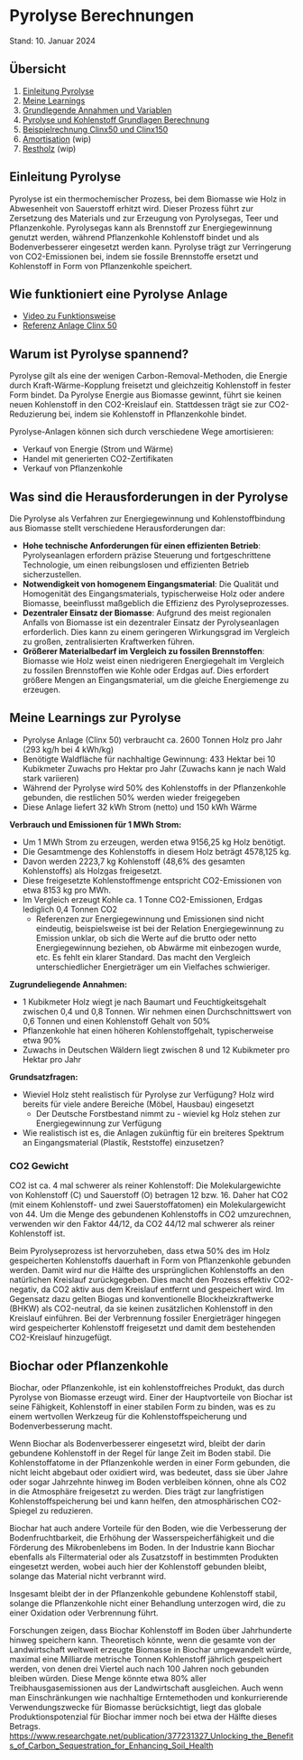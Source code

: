 # Pyrolyse Berechnungen #

Stand: 10. Januar 2024


## Übersicht ##
1. [Einleitung Pyrolyse](./README.md#einleitung-pyrolyse)
2. [Meine Learnings](./README.md#meine-learnings-zur-pyrolyse)
2. [Grundlegende Annahmen und Variablen](./annahmen_und_variablen.md)
3. [Pyrolyse und Kohlenstoff Grundlagen Berechnung](./pyrolyse_de.md)
4. [Beispielrechnung Clinx50 und Clinx150](./beispielrechnungen_clinx.md)
5. [Amortisation](./amortisation.md) (wip)
6. [Restholz](./industrielles_restholz.md) (wip)


## Einleitung Pyrolyse ##
Pyrolyse ist ein thermochemischer Prozess, bei dem Biomasse wie Holz in Abwesenheit von Sauerstoff erhitzt wird. Dieser Prozess führt zur Zersetzung des Materials und zur Erzeugung von Pyrolysegas, Teer und Pflanzenkohle. Pyrolysegas kann als Brennstoff zur Energiegewinnung genutzt werden, während Pflanzenkohle Kohlenstoff bindet und als Bodenverbesserer eingesetzt werden kann. Pyrolyse trägt zur Verringerung von CO2-Emissionen bei, indem sie fossile Brennstoffe ersetzt und Kohlenstoff in Form von Pflanzenkohle speichert.

## Wie funktioniert eine Pyrolyse Anlage ##

- [Video zu Funktionsweise](https://youtu.be/BOpEtUhSWm0)
- [Referenz Anlage Clinx 50](https://pyro-power.com/pyro-clinx-system/)

## Warum ist Pyrolyse spannend? ##

Pyrolyse gilt als eine der wenigen Carbon-Removal-Methoden, die Energie durch Kraft-Wärme-Kopplung freisetzt und gleichzeitig Kohlenstoff in fester Form bindet. Da Pyrolyse Energie aus Biomasse gewinnt, führt sie keinen neuen Kohlenstoff in den CO2-Kreislauf ein. Stattdessen trägt sie zur CO2-Reduzierung bei, indem sie Kohlenstoff in Pflanzenkohle bindet.

Pyrolyse-Anlagen können sich durch verschiedene Wege amortisieren:
- Verkauf von Energie (Strom und Wärme)
- Handel mit generierten CO2-Zertifikaten
- Verkauf von Pflanzenkohle

## Was sind die Herausforderungen in der Pyrolyse  ##

Die Pyrolyse als Verfahren zur Energiegewinnung und Kohlenstoffbindung aus Biomasse stellt verschiedene Herausforderungen dar:

- **Hohe technische Anforderungen für einen effizienten Betrieb**: Pyrolyseanlagen erfordern präzise Steuerung und fortgeschrittene Technologie, um einen reibungslosen und effizienten Betrieb sicherzustellen.
- **Notwendigkeit von homogenem Eingangsmaterial**: Die Qualität und Homogenität des Eingangsmaterials, typischerweise Holz oder andere Biomasse, beeinflusst maßgeblich die Effizienz des Pyrolyseprozesses.
- **Dezentraler Einsatz der Biomasse**: Aufgrund des meist regionalen Anfalls von Biomasse ist ein dezentraler Einsatz der Pyrolyseanlagen erforderlich. Dies kann zu einem geringeren Wirkungsgrad im Vergleich zu großen, zentralisierten Kraftwerken führen.
- **Größerer Materialbedarf im Vergleich zu fossilen Brennstoffen**: Biomasse wie Holz weist einen niedrigeren Energiegehalt im Vergleich zu fossilen Brennstoffen wie Kohle oder Erdgas auf. Dies erfordert größere Mengen an Eingangsmaterial, um die gleiche Energiemenge zu erzeugen.


## Meine Learnings zur Pyrolyse ##

- Pyrolyse Anlage (Clinx 50) verbraucht ca. 2600 Tonnen Holz pro Jahr (293 kg/h bei 4 kWh/kg)
- Benötigte Waldfläche für nachhaltige Gewinnung: 433 Hektar bei 10 Kubikmeter Zuwachs pro Hektar pro Jahr (Zuwachs kann je nach Wald stark variieren)
- Während der Pyrolyse wird 50% des Kohlenstoffs in der Pflanzenkohle gebunden, die restlichen 50% werden wieder freigegeben
- Diese Anlage liefert 32 kWh Strom (netto) und 150 kWh Wärme

**Verbrauch und Emissionen für 1 MWh Strom:**
- Um 1 MWh Strom zu erzeugen, werden etwa 9156,25 kg Holz benötigt.
- Die Gesamtmenge des Kohlenstoffs in diesem Holz beträgt 4578,125 kg.
- Davon werden 2223,7 kg Kohlenstoff (48,6% des gesamten Kohlenstoffs) als Holzgas freigesetzt.
- Diese freigesetzte Kohlenstoffmenge entspricht CO2-Emissionen von etwa 8153 kg pro MWh.
- Im Vergleich erzeugt Kohle ca. 1 Tonne CO2-Emissionen, Erdgas lediglich 0,4 Tonnen CO2
  - Referenzen zur Energiegewinnung und Emissionen sind nicht eindeutig, beispielsweise ist bei der Relation Energiegewinnung zu Emission unklar, ob sich die Werte auf die brutto oder netto Energiegewinnung beziehen, ob Abwärme mit einbezogen wurde, etc. Es fehlt ein klarer Standard. Das macht den Vergleich unterschiedlicher Energieträger um ein Vielfaches schwieriger.


**Zugrundeliegende Annahmen:**
- 1 Kubikmeter Holz wiegt je nach Baumart und Feuchtigkeitsgehalt zwischen 0,4 und 0,8 Tonnen. Wir nehmen einen Durchschnittswert von 0,6 Tonnen und einen Kohlenstoff Gehalt von 50%
- Pflanzenkohle hat einen höheren Kohlenstoffgehalt, typischerweise etwa 90%
- Zuwachs in Deutschen Wäldern liegt zwischen 8 und 12 Kubikmeter pro Hektar pro Jahr

**Grundsatzfragen:**
- Wieviel Holz steht realistisch für Pyrolyse zur Verfügung? Holz wird bereits für viele andere Bereiche (Möbel, Hausbau) eingesetzt
  - Der Deutsche Forstbestand nimmt zu - wieviel kg Holz stehen zur Energiegewinnung zur Verfügung
- Wie realistisch ist es, die Anlagen zukünftig für ein breiteres Spektrum an Eingangsmaterial (Plastik, Reststoffe) einzusetzen?


### CO2 Gewicht ###
CO2 ist ca. 4 mal schwerer als reiner Kohlenstoff: Die Molekulargewichte von Kohlenstoff (C) und Sauerstoff (O) betragen 12 bzw. 16. Daher hat CO2 (mit einem Kohlenstoff- und zwei Sauerstoffatomen) ein Molekulargewicht von 44. Um die Menge des gebundenen Kohlenstoffs in CO2 umzurechnen, verwenden wir den Faktor 44/12, da CO2 44/12 mal schwerer als reiner Kohlenstoff ist.




Beim Pyrolyseprozess ist hervorzuheben, dass etwa 50% des im Holz gespeicherten Kohlenstoffs dauerhaft in Form von Pflanzenkohle gebunden werden. Damit wird nur die Hälfte des ursprünglichen Kohlenstoffs an den natürlichen Kreislauf zurückgegeben. Dies macht den Prozess effektiv CO2-negativ, da CO2 aktiv aus dem Kreislauf entfernt und gespeichert wird. Im Gegensatz dazu gelten Biogas und konventionelle Blockheizkraftwerke (BHKW) als CO2-neutral, da sie keinen zusätzlichen Kohlenstoff in den Kreislauf einführen. Bei der Verbrennung fossiler Energieträger hingegen wird gespeicherter Kohlenstoff freigesetzt und damit dem bestehenden CO2-Kreislauf hinzugefügt.

## Biochar oder Pflanzenkohle ##

Biochar, oder Pflanzenkohle, ist ein kohlenstoffreiches Produkt, das durch Pyrolyse von Biomasse erzeugt wird. Einer der Hauptvorteile von Biochar ist seine Fähigkeit, Kohlenstoff in einer stabilen Form zu binden, was es zu einem wertvollen Werkzeug für die Kohlenstoffspeicherung und Bodenverbesserung macht.

Wenn Biochar als Bodenverbesserer eingesetzt wird, bleibt der darin gebundene Kohlenstoff in der Regel für lange Zeit im Boden stabil. Die Kohlenstoffatome in der Pflanzenkohle werden in einer Form gebunden, die nicht leicht abgebaut oder oxidiert wird, was bedeutet, dass sie über Jahre oder sogar Jahrzehnte hinweg im Boden verbleiben können, ohne als CO2 in die Atmosphäre freigesetzt zu werden. Dies trägt zur langfristigen Kohlenstoffspeicherung bei und kann helfen, den atmosphärischen CO2-Spiegel zu reduzieren.

Biochar hat auch andere Vorteile für den Boden, wie die Verbesserung der Bodenfruchtbarkeit, die Erhöhung der Wasserspeicherfähigkeit und die Förderung des Mikrobenlebens im Boden. In der Industrie kann Biochar ebenfalls als Filtermaterial oder als Zusatzstoff in bestimmten Produkten eingesetzt werden, wobei auch hier der Kohlenstoff gebunden bleibt, solange das Material nicht verbrannt wird.

Insgesamt bleibt der in der Pflanzenkohle gebundene Kohlenstoff stabil, solange die Pflanzenkohle nicht einer Behandlung unterzogen wird, die zu einer Oxidation oder Verbrennung führt.

Forschungen zeigen, dass Biochar Kohlenstoff im Boden über Jahrhunderte hinweg speichern kann. Theoretisch könnte, wenn die gesamte von der Landwirtschaft weltweit erzeugte Biomasse in Biochar umgewandelt würde, maximal eine Milliarde metrische Tonnen Kohlenstoff jährlich gespeichert werden, von denen drei Viertel auch nach 100 Jahren noch gebunden bleiben würden. Diese Menge könnte etwa 80% aller Treibhausgasemissionen aus der Landwirtschaft ausgleichen. Auch wenn man Einschränkungen wie nachhaltige Erntemethoden und konkurrierende Verwendungszwecke für Biomasse berücksichtigt, liegt das globale Produktionspotenzial für Biochar immer noch bei etwa der Hälfte dieses Betrags.
https://www.researchgate.net/publication/377231327_Unlocking_the_Benefits_of_Carbon_Sequestration_for_Enhancing_Soil_Health
